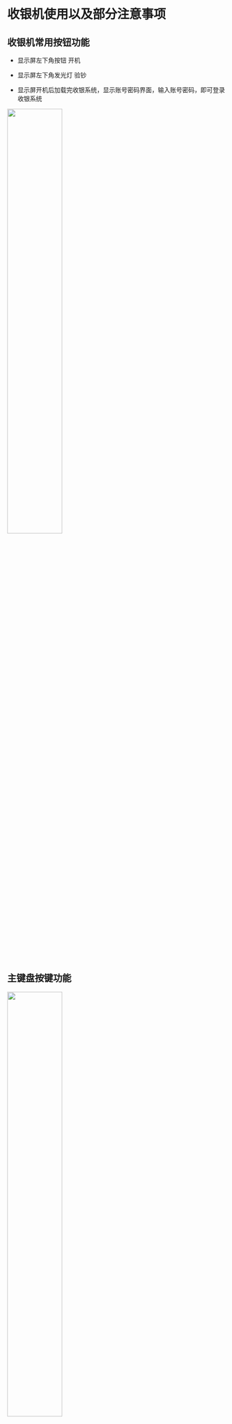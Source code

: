 # 收银机使用以及部分注意事项

## 收银机常用按钮功能

* 显示屏左下角按钮  开机

* 显示屏左下角发光灯  验钞

* 显示屏开机后加载完收银系统，显示账号密码界面，输入账号密码，即可登录收银系统
 
<img src="../resources/收银机登录.jpeg" width="50%"></img>

## 主键盘按键功能

<img src="../resources/收银机展示.jpeg" width="50%"></img>

1. esc/退出  ：退出当前账号

2. 同步   ：电脑和秤打出的价格和电脑扫出来的不一致，按一下同步下数据

3. 团购：未使用未知

4. 断网付款：网络故障，此时按下结算按钮后其它付款方式为灰色，只有断网付款方式，扫描商品并且按了结算按钮得出金额，顾客按照得出金额扫码店内专用的收款二维码（不要扫错二维码），确认顾客付款界面，确认付款。此情况我们就可以选择断网付款

5. 余额支付：未使用未知

6. 扫码支付：扫描商品码并且按了结算，接着按下扫码支付按钮扫顾客出示的付款码

7. 银联pos：未使用未知

8. 现金：扫码商品并且按了结算，接着按下现金按钮，收取顾客现金并且找零

9. 结算：即上面说的结算按钮，按了结算按钮会出现结算方式选择界面，包括但不限于上面提到的现金，扫码付款，断网付款

10. 联网：未使用未知

11. 缴款：下班缴款，按下后出现输入密码，输入密码后，输入清点出来的金额进行缴款，后续按照提示按y确认就会缴款并且自动打印缴款单

12. Y:部分功能里面的同意按钮，yes缩写=是的意思

13. 单品取消：扫码一件商品之后顾客不要了，取消这件商品

14. 整单取消：扫码商品之后顾客全不要了，全部取消所有商品，需要有权限的账户授权或者本身就有权限的账号

<img src="../resources/收银机授权.jpeg" width="50%"></img>

15. 调单：调取挂单

16. 挂单：一个顾客的商品全扫进电脑了正在掏现金，另外一个顾客说先让他手机支付，可以先挂起刚才现金支付的单子，扫入第二个顾客的商品进行结算，结算之后可以按调单按钮调取并且选择第一个顾客的商品

<img src="../resources/收银机解卦.jpeg" width="50%"></img>

17. 退货：选择退货按钮之后出现提示框，扫码小票上面的二维码，就会出现小票上面的商品，选择相应商品以及数量，进行退货，钱款会自动退回原支付渠道

18.  S：弹出会员手机号输入框，输入已注册手机号自动识别，未注册自动跳转注册界面 

19. 数量；未使用未知，应该是激活当前扫入商品数量修改框?

20. 小票查询；未使用未知

21. 钱箱：按下提示输入密码，打开钱箱

22. 重打小票；选择或者查询小票情况，可以重新打小票

<img src="../resources/收银机重打小票.jpeg" width="50%"></img>

23. enter  回车/确认按钮

## 右侧小键盘按钮按键功能

> 假如无法输入数字，查看数字提示灯是否亮起，未亮按下小数字num按钮就可以输入了

*  enter   回车/确认按钮

*  方向按键：除了上面的选择具体的付款方式按钮也可在按下结算按钮后用方向键选择相应的付款方式

##	开关机

<img src="../resources/收银机超时锁屏.jpeg" width="50%"></img>

* 关机：
	
		a, 触摸屏幕左下角，会出现win开始菜单，
		
		b, 按下键盘的win键出现开始菜单，点开选择关机，
		
		c, win+d键出现win7桌面，点屏幕左下角开始菜单选择关机按钮关机

* 重启：跟关机类似，选重启按钮就行

## 钱箱和钥匙

*  钱箱和钥匙

		a, 钥匙左转开箱钱箱，中间可拔出，右转锁定
		
		b, 钱箱跟抽屉一样可抽出，注意滑托错位，有时候钱掉里面了拿出钱箱取出即可
		
		c, 钱箱内有几张卡，功能未知，和1000备用金
		
		d, 前面放硬币的格子可拿起


## 显示屏

<img src="../resources/收银机首页.jpeg" width="50%"></img>

> 收银机显示屏跟手机一样可触摸的，部分选中功能可直接点击选择，比如修改数量

## 其它注意事项

1. 扫码枪扫不出来？

		a，扫码枪光学扫码口搞到水了或者其它污渍，扫码枪被水或者其它污渍挡住无法扫描，擦干净就行了
	
		b，可能usb接口接触不良，拔下扫码枪线换个usb接口
	
		c，就是真的坏了，换个别的机器的临时用下
	
		d，扫码输入框未激活/Resources/失去激活状态，点击扫码输入框激活

2. 显示屏右上角显示未上传数目
> 不用管，可能暂时网络不好，它会自动上传

3. 凌晨显示屏显示未缴款
> 不用管，按退出按钮取消就行了

<img src="../resources/收银机缴款.jpeg" width="50%"></img>

4. 扫码付款之后一直读秒
> 网络不好，或者顾客设置了密码需要输入密码

5. 扫码付款之后提示失败
> 会提示具体原因比如提示付款失败银行卡余额不足之类的，按esc退出重新收银流程

<img src="../resources/收银机支付失败1.jpeg" width="50%"></img>

<img src="../resources/收银机支付失败2.jpeg" width="50%"></img>

6. 扫码付款之后提示失败连小票查询都查不到但是顾客那边钱扣了

> 扣款成功，但是未入账，钱会自动退回给顾客，拍照留存，再重新付款一次，假如未自动退回，到时候找店内解决

<img src="../resources/收银支付错误1.jpeg" width="50%"></img>

<img src="../resources/收银支付错误2.jpeg" width="50%"></img>

7. 扫码付款一不小心选错了现金付款方式并且输入了小于当前商品总额金额还按了确认

> 按esc/Resources/退出按钮结束当前流程，重新走一遍正常收银流程，大于或者等于当前商品金额，退款重新扫商品码然后顾客付款码

8. 顾客一部分现金一部分扫码

> 先选择现金支付，输入金额自动跳转其它支付方式界面选择其它支付方式

9. 机器很卡，一般收银系统会更新，有新版时或者长期运行会卡

> 重启机器即可


## 换纸

<img src="../resources/收银打印机.jpeg" width="50%"></img>

> 收银机右边打印盒子按下(忘记名字)按钮即可打开纸盒，放入专用纸，关闭即可，如果打印不出来，可能放错纸张的打印面了，换一面试下
	
> paper按钮出纸

<img src="../resources/收银记账.jpeg" width="50%"></img>

## 其它

> 第四代门店收银系统未使用未知，

